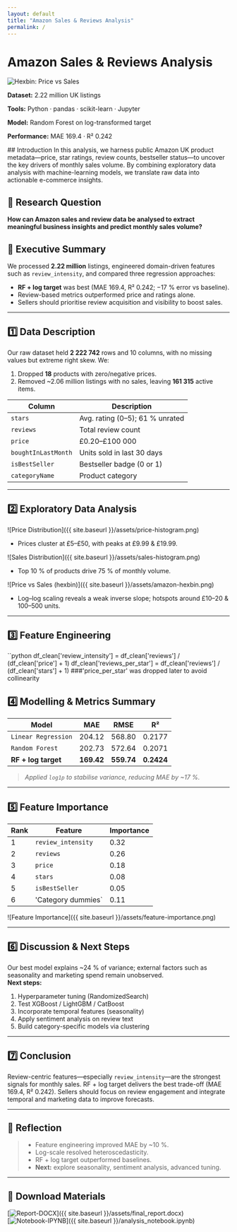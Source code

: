 ```yaml
---
layout: default
title: "Amazon Sales & Reviews Analysis"
permalink: /
---
```


# Amazon Sales & Reviews Analysis

<div class="project-card">
  <img src="{{ site.baseurl }}/assets/amazon-hexbin.png" alt="Hexbin: Price vs Sales" />
  <div class="project-summary">
    <p><strong>Dataset:</strong> 2.22 million UK listings</p>
    <p><strong>Tools:</strong> Python · pandas · scikit-learn · Jupyter</p>
    <p><strong>Model:</strong> Random Forest on log-transformed target</p>
    <p><strong>Performance:</strong> MAE 169.4 · R² 0.242</p>
  </div>
</div>
## Introduction  
In this analysis, we harness public Amazon UK product metadata—price, star ratings, review counts, bestseller status—to uncover the key drivers of monthly sales volume. By combining exploratory data analysis with machine-learning models, we translate raw data into actionable e-commerce insights.

## 📖 Research Question  
**How can Amazon sales and review data be analysed to extract meaningful business insights and predict monthly sales volume?**

## 🚀 Executive Summary  
We processed **2.22 million** listings, engineered domain-driven features such as `review_intensity`, and compared three regression approaches:  
- **RF + log target** was best (MAE 169.4, R² 0.242; −17 % error vs baseline).  
- Review-based metrics outperformed price and ratings alone.  
- Sellers should prioritise review acquisition and visibility to boost sales.
--- 
## 1️⃣ Data Description  
Our raw dataset held **2 222 742** rows and 10 columns, with no missing values but extreme right skew. We:  
1. Dropped **18** products with zero/negative prices.  
2. Removed ~2.06 million listings with no sales, leaving **161 315** active items.  

| Column               | Description                       |
|----------------------|-----------------------------------|
| `stars`              | Avg. rating (0–5); 61 % unrated   |
| `reviews`            | Total review count                |
| `price`              | £0.20–£100 000                    |
| `boughtInLastMonth`  | Units sold in last 30 days        |
| `isBestSeller`       | Bestseller badge (0 or 1)         |
| `categoryName`       | Product category                  |

---

## 2️⃣ Exploratory Data Analysis  
![Price Distribution]({{ site.baseurl }}/assets/price-histogram.png)  
- Prices cluster at £5–£50, with peaks at £9.99 & £19.99.

![Sales Distribution]({{ site.baseurl }}/assets/sales-histogram.png)  
- Top 10 % of products drive 75 % of monthly volume.

![Price vs Sales (hexbin)]({{ site.baseurl }}/assets/amazon-hexbin.png)  
- Log–log scaling reveals a weak inverse slope; hotspots around £10–20 & 100–500 units.

---

## 3️⃣ Feature Engineering  

``python
df_clean['review_intensity']  = df_clean['reviews'] / (df_clean['price']   + 1)
df_clean['reviews_per_star']  = df_clean['reviews'] / (df_clean['stars']   + 1)
###'price_per_star' was dropped later to avoid collinearity

## 4️⃣ Modelling & Metrics Summary  
| Model               | MAE      | RMSE     | R²       |
|---------------------|----------|----------|----------|
| `Linear Regression`    | 204.12   | 568.80   | 0.2177   |
| `Random Forest`        | 202.73   | 572.64   | 0.2071   |
| **RF + log target** | **169.42** | **559.74** | **0.2424** |

> *Applied `log1p` to stabilise variance, reducing MAE by ~17 %.*

---

## 5️⃣ Feature Importance  
| Rank | Feature            | Importance |
|------|--------------------|------------|
| 1    | `review_intensity` | 0.32       |
| 2    | `reviews`          | 0.26       |
| 3    | `price`            | 0.18       |
| 4    | `stars`            | 0.08       |
| 5    | `isBestSeller`     | 0.05       |
| 6    | 'Category dummies`    | 0.11       |

![Feature Importance]({{ site.baseurl }}/assets/feature-importance.png)

---

## 6️⃣ Discussion & Next Steps  
Our best model explains ~24 % of variance; external factors such as seasonality and marketing spend remain unobserved.  
**Next steps:**  
1. Hyperparameter tuning (RandomizedSearch)  
2. Test XGBoost / LightGBM / CatBoost  
3. Incorporate temporal features (seasonality)  
4. Apply sentiment analysis on review text  
5. Build category-specific models via clustering

---

## 7️⃣ Conclusion  
Review-centric features—especially `review_intensity`—are the strongest signals for monthly sales. RF + log target delivers the best trade-off (MAE 169.4, R² 0.242). Sellers should focus on review engagement and integrate temporal and marketing data to improve forecasts.

---

## 📝 Reflection  
> - Feature engineering improved MAE by ~10 %.  
> - Log-scale resolved heteroscedasticity.  
> - RF + log target outperformed baselines.  
> - **Next:** explore seasonality, sentiment analysis, advanced tuning.

---

## 📄 Download Materials  
[![Report-DOCX](https://img.shields.io/badge/Report-DOCX-blue)]({{ site.baseurl }}/assets/final_report.docx)  
[![Notebook-IPYNB](https://img.shields.io/badge/Notebook-IPYNB-orange)]({{ site.baseurl }}/analysis_notebook.ipynb)

